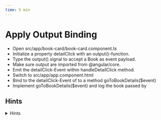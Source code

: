 ```yaml
---
time: 5 min
---
```


# Apply Output Binding

- Open src/app/book-card/book-card.component.ts
- Initialize a property detailClick with an output()-function.
- Type the output() signal to accept a Book as event payload.
- Make sure output are imported from @angular/core.
- Emit the detailClick-Event within handleDetailClick method.
- Switch to src/app/app.component.html
- Bind to the detailClick-Event of <app-book-card> to a method goToBookDetails($event)
- Implement goToBookDetails($event) and log the book passed by <app-book-card>


## Hints

<details>
<summary>Hints</summary>

```ts
// src/app/book-card/book-card.component.ts

// Output-Binding
detailClick = output<Book>();

// Emit an event
this.detailClick.emit(this.content());
```

```ts
// src/app/app.component.ts

// handling detailClick-Event
goToBookDetails(book: Book) {
  console.log('Navigate to book details, soon...');
  console.table(book);
}

```
</details>